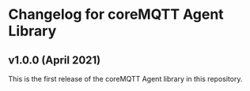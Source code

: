 # Changelog for coreMQTT Agent Library

## v1.0.0 (April 2021)

This is the first release of the coreMQTT Agent library in this repository.

